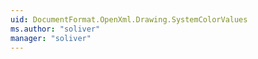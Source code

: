 ```yaml
---
uid: DocumentFormat.OpenXml.Drawing.SystemColorValues
ms.author: "soliver"
manager: "soliver"
---
```

